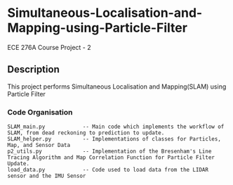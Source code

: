 # Simultaneous-Localisation-and-Mapping-using-Particle-Filter

ECE 276A Course Project - 2

## Description

This project performs Simultaneous Localisation and Mapping(SLAM) using Particle Filter

### Code Organisation

```
SLAM_main.py            -- Main code which implements the workflow of SLAM, from dead reckoning to prediction to update.
SLAM_helper.py          -- Implementations of classes for Particles, Map, and Sensor Data 
p2_utils.py             -- Implementation of the Bresenham's Line Tracing Algorithm and Map Correlation Function for Particle Filter Update.
load_data.py            -- Code used to load data from the LIDAR sensor and the IMU Sensor
```

